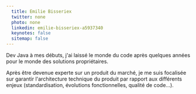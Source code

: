 ```yaml
---
  title: Emilie Bisseriex
  twitter: none
  photo: none
  linkedin: emilie-bisseriex-a5937340
  keynotes: false
  sitemap: false
---
```

Dev Java à mes débuts, j'ai laissé le monde du code après quelques années pour le monde des solutions propriétaires.

Après être devenue experte sur un produit du marché, je me suis focalisée sur garantir l'architecture technique du produit par rapport aux différents enjeux (standardisation, évolutions fonctionnelles, qualité de code...).
